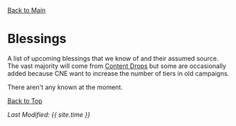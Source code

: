[Back to Main](index.md)

# Blessings

A list of upcoming blessings that we know of and their assumed source. The vast majority will come from [Content Drops](contentdrops.md) but some are occasionally added because CNE want to increase the number of tiers in old campaigns.

There aren't any known at the moment.

[Back to Top](#top)

*Last Modified: {{ site.time }}*